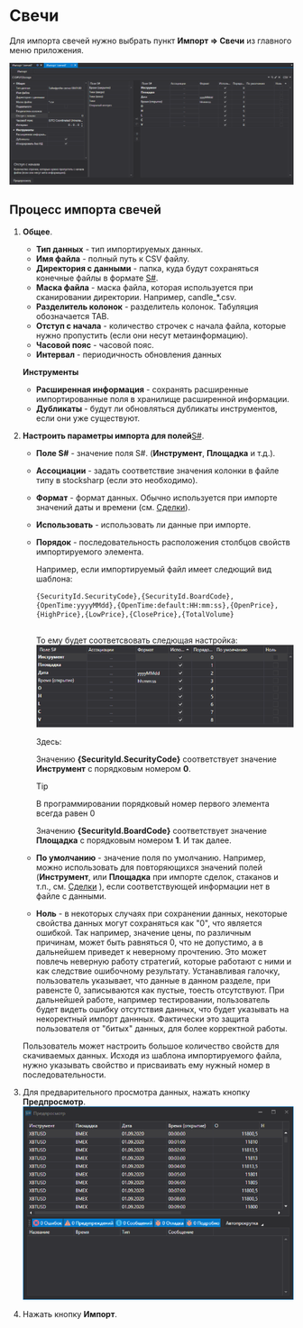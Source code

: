 # Свечи

Для импорта свечей нужно выбрать пункт **Импорт \=\> Свечи** из главного меню приложения.

![hydra import candles](../../../images/hydra_import_candles.png)

## Процесс импорта свечей

1. **Общее**.
   - **Тип данных** \- тип импортируемых данных.
   - **Имя файла** \- полный путь к CSV файлу.
   - **Директория с данными** \- папка, куда будут сохраняться конечные файлы в формате [S\#](../../api.md).
   - **Маска файла** \- маска файла, которая используется при сканировании директории. Например, candle\_\*.csv.
   - **Разделитель колонок** \- разделитель колонок. Табуляция обозначается TAB.
   - **Отступ с начала** \- количество строчек с начала файла, которые нужно пропустить (если они несут метаинформацию).
   - **Часовой пояс** \- часовой пояс.
   - **Интервал** \- периодичность обновления данных

   **Инструменты**
   - **Расширенная информация** \- сохранять расширенные импортированные поля в хранилище расширенной информации.
   - **Дубликаты** \- будут ли обновляться дубликаты инструментов, если они уже существуют.
2. **Настроить параметры импорта для полей**[S\#](../../api.md).
   - **Поле S\#** \- значение поля S\#. (**Инструмент**, **Площадка** и т.д.).
   - **Ассоциации** \- задать соответствие значения колонки в файле типу в stocksharp (если это необходимо).
   - **Формат** \- формат данных. Обычно используется при импорте значений даты и времени (см. [Сделки](ticks.md)).
   - **Использовать** \- использовать ли данные при импорте.
   - **Порядок** \- последовательность расположения столбцов свойств импортируемого элемента.

     Например, если импортируемый файл имеет следющий вид шаблона: 

     ```none
     {SecurityId.SecurityCode},{SecurityId.BoardCode},{OpenTime:yyyyMMdd},{OpenTime:default:HH:mm:ss},{OpenPrice},{HighPrice},{LowPrice},{ClosePrice},{TotalVolume}
     	  				
     ```

     То ему будет соответсвовать следющая настройка:![hydra import prop candles](../../../images/hydra_import_prop_candles.png)

     Здесь:

     Значению **{SecurityId.SecurityCode}** соответствует значение **Инструмент** с порядковым номером **0**. 

     > [!TIP]
     > В программировании порядковый номер первого элемента всегда равен 0

     Значению **{SecurityId.BoardCode}** соответствует значение **Площадка** с порядковым номером **1**. И так далее. 
   - **По умолчанию** \- значение поля по умолчанию. Например, можно использовать для повторяющихся значений полей (**Инструмент**, или **Площадка** при импорте сделок, стаканов и т.п., см. [Сделки](ticks.md) ), если соответствующей информации нет в файле с данными.
   - **Ноль** \- в некоторых случаях при сохранении данных, некоторые свойства данных могут сохраняться как "0", что является ошибкой. Так например, значение цены, по различным причинам, может быть равняться 0, что не допустимо, а в дальнейшем приведет к неверному прочтению. Это может повлечь неверную работу стратегий, которые работают с ними и как следствие ошибочному результату. Устанавливая галочку, пользователь указывает, что данные в данном разделе, при равенсте 0, записываются как пустые, тоесть отсутствуют. При дальнейшей работе, например тестировании, пользователь будет видеть ошибку отсутствия данных, что будет указывать на некоректный импорт даннных. Фактически это защита пользователя от "битых" данных, для более корректной работы. 

   Пользователь может настроить большое количество свойств для скачиваемых данных. Исходя из шаблона импортируемого файла, нужно указывать свойство и присваивать ему нужный номер в последовательности. 
3. Для предварительного просмотра данных, нажать кнопку **Предпросмотр**.![hydra import preview candles](../../../images/hydra_import_preview_candles.png)
4. Нажать кнопку **Импорт**.
